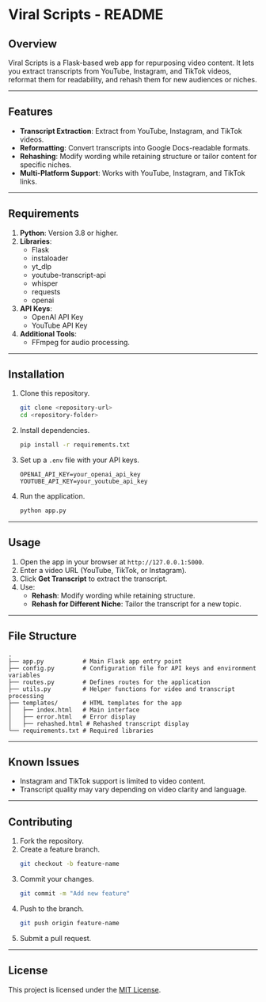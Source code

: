 # Viral Scripts - README

## Overview
Viral Scripts is a Flask-based web app for repurposing video content. It lets you extract transcripts from YouTube, Instagram, and TikTok videos, reformat them for readability, and rehash them for new audiences or niches.

---

## Features
- **Transcript Extraction**: Extract from YouTube, Instagram, and TikTok videos.
- **Reformatting**: Convert transcripts into Google Docs-readable formats.
- **Rehashing**: Modify wording while retaining structure or tailor content for specific niches.
- **Multi-Platform Support**: Works with YouTube, Instagram, and TikTok links.

---

## Requirements
1. **Python**: Version 3.8 or higher.
2. **Libraries**:
   - Flask
   - instaloader
   - yt_dlp
   - youtube-transcript-api
   - whisper
   - requests
   - openai
3. **API Keys**:
   - OpenAI API Key
   - YouTube API Key
4. **Additional Tools**:
   - FFmpeg for audio processing.

---

## Installation
1. Clone this repository.
   ```bash
   git clone <repository-url>
   cd <repository-folder>
   ```
2. Install dependencies.
   ```bash
   pip install -r requirements.txt
   ```
3. Set up a `.env` file with your API keys.
   ```env
   OPENAI_API_KEY=your_openai_api_key
   YOUTUBE_API_KEY=your_youtube_api_key
   ```
4. Run the application.
   ```bash
   python app.py
   ```

---

## Usage
1. Open the app in your browser at `http://127.0.0.1:5000`.
2. Enter a video URL (YouTube, TikTok, or Instagram).
3. Click **Get Transcript** to extract the transcript.
4. Use:
   - **Rehash**: Modify wording while retaining structure.
   - **Rehash for Different Niche**: Tailor the transcript for a new topic.

---

## File Structure
```
.
├── app.py           # Main Flask app entry point
├── config.py        # Configuration file for API keys and environment variables
├── routes.py        # Defines routes for the application
├── utils.py         # Helper functions for video and transcript processing
├── templates/       # HTML templates for the app
│   ├── index.html   # Main interface
│   ├── error.html   # Error display
│   ├── rehashed.html # Rehashed transcript display
└── requirements.txt # Required libraries
```

---

## Known Issues
- Instagram and TikTok support is limited to video content.
- Transcript quality may vary depending on video clarity and language.

---

## Contributing
1. Fork the repository.
2. Create a feature branch.
   ```bash
   git checkout -b feature-name
   ```
3. Commit your changes.
   ```bash
   git commit -m "Add new feature"
   ```
4. Push to the branch.
   ```bash
   git push origin feature-name
   ```
5. Submit a pull request.

---

## License
This project is licensed under the [MIT License](LICENSE).

